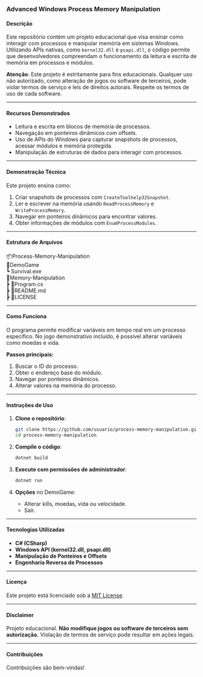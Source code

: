 ### **Advanced Windows Process Memory Manipulation**

#### **Descrição**
Este repositório contém um projeto educacional que visa ensinar como interagir com processos e manipular memória em sistemas Windows. Utilizando APIs nativas, como `kernel32.dll` e `psapi.dll`, o código permite que desenvolvedores compreendam o funcionamento da leitura e escrita de memória em processos e módulos.

**Atenção**: Este projeto é estritamente para fins educacionais. Qualquer uso não autorizado, como alteração de jogos ou software de terceiros, pode violar termos de serviço e leis de direitos autorais. Respeite os termos de uso de cada software.

---

#### **Recursos Demonstrados**
- Leitura e escrita em blocos de memória de processos.
- Navegação em ponteiros dinâmicos com offsets.
- Uso de APIs do Windows para capturar snapshots de processos, acessar módulos e memória protegida.
- Manipulação de estruturas de dados para interagir com processos.

---

#### **Demonstração Técnica**
Este projeto ensina como:
1. Criar snapshots de processos com `CreateToolhelp32Snapshot`.
2. Ler e escrever na memória usando `ReadProcessMemory` e `WriteProcessMemory`.
3. Navegar em ponteiros dinâmicos para encontrar valores.
4. Obter informações de módulos com `EnumProcessModules`.

---

#### **Estrutura de Arquivos**
📦Process-Memory-Manipulation  
📂DemoGame  
┗ Survival.exe  
📂Memory-Manipulation  
 ┣ 📜Program.cs  
 ┣ 📜README.md  
 ┣ 📜LICENSE  

---

#### **Como Funciona**
O programa permite modificar variáveis em tempo real em um processo específico. No jogo demonstrativo incluído, é possível alterar variáveis como moedas e vida.

**Passos principais:**
1. Buscar o ID do processo.
2. Obter o endereço base do módulo.
3. Navegar por ponteiros dinâmicos.
4. Alterar valores na memória do processo.

---

#### **Instruções de Uso**
1. **Clone o repositório**:

   ```bash
   git clone https://github.com/usuario/process-memory-manipulation.git
   cd process-memory-manipulation
   ```

2. **Compile o código**:

   ```bash
   dotnet build
   ```

3. **Execute com permissões de administrador**:

   ```bash
   dotnet run
   ```

4. **Opções** no DemoGame:
   - Alterar kills, moedas, vida ou velocidade.
   - Sair.

---

#### **Tecnologias Utilizadas**
- **C# (CSharp)**
- **Windows API (kernel32.dll, psapi.dll)**
- **Manipulação de Ponteiros e Offsets**
- **Engenharia Reversa de Processos**

---

#### **Licença**
Este projeto está licenciado sob a [MIT License](LICENSE).

---

#### **Disclaimer**
Projeto educacional. **Não modifique jogos ou software de terceiros sem autorização.** Violação de termos de serviço pode resultar em ações legais.

---

#### **Contribuições**
Contribuições são bem-vindas!

